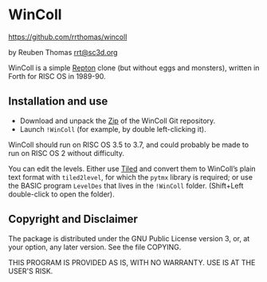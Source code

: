 # WinColl

https://github.com/rrthomas/wincoll  

by Reuben Thomas <rrt@sc3d.org>  

WinColl is a simple
[Repton](https://en.wikipedia.org/wiki/Repton_(video_game)) clone (but
without eggs and monsters), written in Forth for RISC OS in 1989-90.


## Installation and use

* Download and unpack the
  [Zip](https://github.com/rrthomas/wincoll/archive/refs/heads/main.zip) of
  the WinColl Git repository.
* Launch `!WinColl` (for example, by double left-clicking it).

WinColl should run on RISC OS 3.5 to 3.7, and could probably be made to run
on RISC OS 2 without difficulty.

You can edit the levels. Either use [Tiled](https://www.mapeditor.org/) and
convert them to WinColl’s plain text format with `tiled2level`, for which
the `pytmx` library is required; or use the BASIC program `LevelDes` that
lives in the `!WinColl` folder. (Shift+Left double-click to open the
folder).


## Copyright and Disclaimer

The package is distributed under the GNU Public License version 3, or, at
your option, any later version. See the file COPYING.

THIS PROGRAM IS PROVIDED AS IS, WITH NO WARRANTY. USE IS AT THE USER'S RISK.
